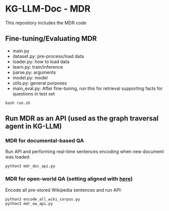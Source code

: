 # KG-LLM-Doc - MDR
This repository includes the MDR code

## Fine-tuning/Evaluating MDR
* main.py
* dataset.py: pre-process/load data
* loader.py: how to load data
* learn.py: train/inference
* parse.py: arguments
* model.py: model
* utils.py: general purposes
* main_eval.py: After fine-tuning, run this for retrieval supporting facts for questions in test set

```
bash run.sh
```

## Run MDR as an API (used as the graph traversal agent in KG-LLM)
### MDR for documental-based QA
Run API and performing real-time sentences encoding when new document was loaded
```
python3 mdr_doc_api.py
```
### MDR for open-world QA (setting aligned with [here](https://github.com/facebookresearch/multihop_dense_retrieval/tree/main))
Encode all pre-stored Wikipedia sentences and run API:
```
python3 encode_all_wiki_corpus.py
python3 mdr_ow_api.py
```
